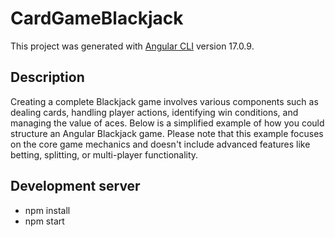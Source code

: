 # CardGameBlackjack

This project was generated with [Angular CLI](https://github.com/angular/angular-cli) version 17.0.9.

## Description
Creating a complete Blackjack game involves various components such as dealing cards, handling player actions, identifying win conditions, and managing the value of aces. Below is a simplified example of how you could structure an Angular Blackjack game. Please note that this example focuses on the core game mechanics and doesn't include advanced features like betting, splitting, or multi-player functionality.

## Development server
- npm install
- npm start


